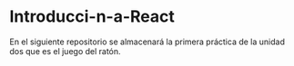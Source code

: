 # Introducci-n-a-React
En el siguiente repositorio se almacenará la primera práctica de la unidad dos que es el juego del ratón.
